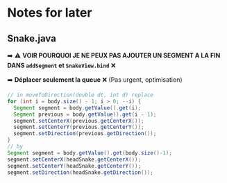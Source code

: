 # Notes for later

## Snake.java

:arrow_right: :warning: **VOIR POURQUOI JE NE PEUX PAS AJOUTER UN SEGMENT A LA FIN DANS `addSegment` et `SnakeView.bind`** :x:

:arrow_right: **Déplacer seulement la queue** :x: (Pas urgent, optimisation)

```java
// in moveToDirection(double dt, int d) replace
for (int i = body.size() - 1; i > 0; --i) {
  Segment segment = body.getValue().get(i);
  Segment previous = body.getValue().get(i - 1);
  segment.setCenterX(previous.getCenterX());
  segment.setCenterY(previous.getCenterY());
  segment.setDirection(previous.getDirection());
}
// by
Segment segment = body.getValue().get(body.size()-1);
segment.setCenterX(headSnake.getCenterX());
segment.setCenterY(headSnake.getCenterY());
segment.setDirection(headSnake.getDirection());
```
